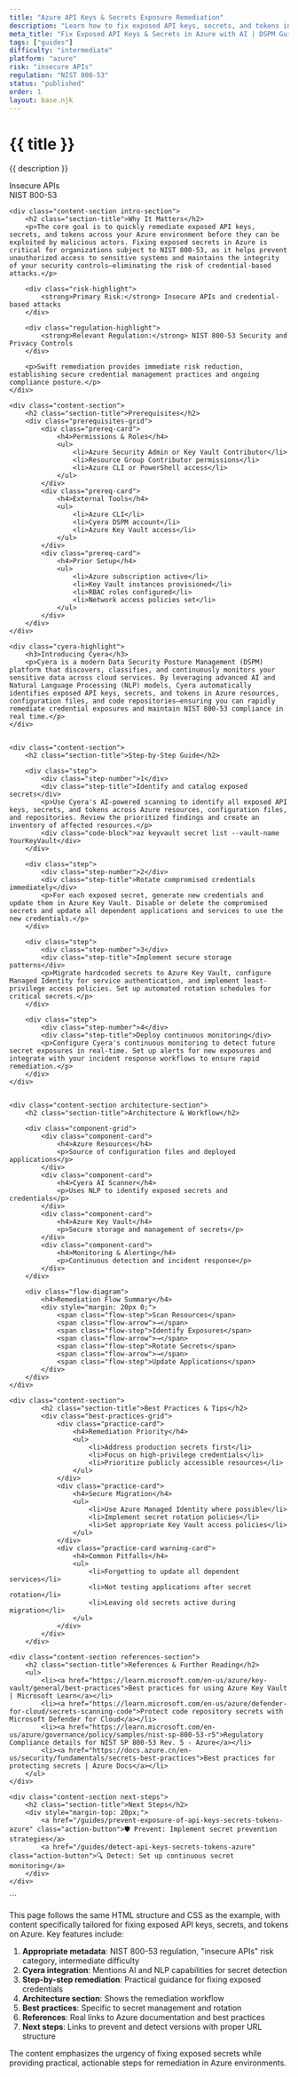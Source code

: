 ```yaml
---
title: "Azure API Keys & Secrets Exposure Remediation"
description: "Learn how to fix exposed API keys, secrets, and tokens in Azure environments. Follow step-by-step guidance for NIST 800-53 compliance."
meta_title: "Fix Exposed API Keys & Secrets in Azure with AI | DSPM Guide"
tags: ["guides"]
difficulty: "intermediate"
platform: "azure"
risk: "insecure APIs"
regulation: "NIST 800-53"
status: "published"
order: 1
layout: base.njk
---
```


<div class="container">
    <div class="header">
        <h1>{{ title }}</h1>
        <p>{{ description }}</p>
        <div class="badge">Insecure APIs</div>
        <div class="badge regulation">NIST 800-53</div>
    </div>

    <div class="content-section intro-section">
        <h2 class="section-title">Why It Matters</h2>
        <p>The core goal is to quickly remediate exposed API keys, secrets, and tokens across your Azure environment before they can be exploited by malicious actors. Fixing exposed secrets in Azure is critical for organizations subject to NIST 800-53, as it helps prevent unauthorized access to sensitive systems and maintains the integrity of your security controls—eliminating the risk of credential-based attacks.</p>
        
        <div class="risk-highlight">
            <strong>Primary Risk:</strong> Insecure APIs and credential-based attacks
        </div>
        
        <div class="regulation-highlight">
            <strong>Relevant Regulation:</strong> NIST 800-53 Security and Privacy Controls
        </div>
        
        <p>Swift remediation provides immediate risk reduction, establishing secure credential management practices and ongoing compliance posture.</p>
    </div>

    <div class="content-section">
        <h2 class="section-title">Prerequisites</h2>
        <div class="prerequisites-grid">
            <div class="prereq-card">
                <h4>Permissions & Roles</h4>
                <ul>
                    <li>Azure Security Admin or Key Vault Contributor</li>
                    <li>Resource Group Contributor permissions</li>
                    <li>Azure CLI or PowerShell access</li>
                </ul>
            </div>
            <div class="prereq-card">
                <h4>External Tools</h4>
                <ul>
                    <li>Azure CLI</li>
                    <li>Cyera DSPM account</li>
                    <li>Azure Key Vault access</li>
                </ul>
            </div>
            <div class="prereq-card">
                <h4>Prior Setup</h4>
                <ul>
                    <li>Azure subscription active</li>
                    <li>Key Vault instances provisioned</li>
                    <li>RBAC roles configured</li>
                    <li>Network access policies set</li>
                </ul>
            </div>
        </div>
    </div>
	
    <div class="cyera-highlight">
        <h3>Introducing Cyera</h3>
        <p>Cyera is a modern Data Security Posture Management (DSPM) platform that discovers, classifies, and continuously monitors your sensitive data across cloud services. By leveraging advanced AI and Natural Language Processing (NLP) models, Cyera automatically identifies exposed API keys, secrets, and tokens in Azure resources, configuration files, and code repositories—ensuring you can rapidly remediate credential exposures and maintain NIST 800-53 compliance in real time.</p>
    </div>
	

    <div class="content-section">
        <h2 class="section-title">Step-by-Step Guide</h2>
        
        <div class="step">
            <div class="step-number">1</div>
            <div class="step-title">Identify and catalog exposed secrets</div>
            <p>Use Cyera's AI-powered scanning to identify all exposed API keys, secrets, and tokens across Azure resources, configuration files, and repositories. Review the prioritized findings and create an inventory of affected resources.</p>
            <div class="code-block">az keyvault secret list --vault-name YourKeyVault</div>
        </div>

        <div class="step">
            <div class="step-number">2</div>
            <div class="step-title">Rotate compromised credentials immediately</div>
            <p>For each exposed secret, generate new credentials and update them in Azure Key Vault. Disable or delete the compromised secrets and update all dependent applications and services to use the new credentials.</p>
        </div>

        <div class="step">
            <div class="step-number">3</div>
            <div class="step-title">Implement secure storage patterns</div>
            <p>Migrate hardcoded secrets to Azure Key Vault, configure Managed Identity for service authentication, and implement least-privilege access policies. Set up automated rotation schedules for critical secrets.</p>
        </div>

        <div class="step">
            <div class="step-number">4</div>
            <div class="step-title">Deploy continuous monitoring</div>
            <p>Configure Cyera's continuous monitoring to detect future secret exposures in real-time. Set up alerts for new exposures and integrate with your incident response workflows to ensure rapid remediation.</p>
        </div>
    </div>


    <div class="content-section architecture-section">
        <h2 class="section-title">Architecture & Workflow</h2>
        
        <div class="component-grid">
            <div class="component-card">
                <h4>Azure Resources</h4>
                <p>Source of configuration files and deployed applications</p>
            </div>
            <div class="component-card">
                <h4>Cyera AI Scanner</h4>
                <p>Uses NLP to identify exposed secrets and credentials</p>
            </div>
            <div class="component-card">
                <h4>Azure Key Vault</h4>
                <p>Secure storage and management of secrets</p>
            </div>
            <div class="component-card">
                <h4>Monitoring & Alerting</h4>
                <p>Continuous detection and incident response</p>
            </div>
        </div>

        <div class="flow-diagram">
            <h4>Remediation Flow Summary</h4>
            <div style="margin: 20px 0;">
                <span class="flow-step">Scan Resources</span>
                <span class="flow-arrow">→</span>
                <span class="flow-step">Identify Exposures</span>
                <span class="flow-arrow">→</span>
                <span class="flow-step">Rotate Secrets</span>
                <span class="flow-arrow">→</span>
                <span class="flow-step">Update Applications</span>
            </div>
        </div>
    </div>

	<div class="content-section">
	        <h2 class="section-title">Best Practices & Tips</h2>
	        <div class="best-practices-grid">
	            <div class="practice-card">
	                <h4>Remediation Priority</h4>
	                <ul>
	                    <li>Address production secrets first</li>
	                    <li>Focus on high-privilege credentials</li>
	                    <li>Prioritize publicly accessible resources</li>
	                </ul>
	            </div>
	            <div class="practice-card">
	                <h4>Secure Migration</h4>
	                <ul>
	                    <li>Use Azure Managed Identity where possible</li>
	                    <li>Implement secret rotation policies</li>
	                    <li>Set appropriate Key Vault access policies</li>
	                </ul>
	            </div>
	            <div class="practice-card warning-card">
	                <h4>Common Pitfalls</h4>
	                <ul>
	                    <li>Forgetting to update all dependent services</li>
	                    <li>Not testing applications after secret rotation</li>
	                    <li>Leaving old secrets active during migration</li>
	                </ul>
	            </div>
	        </div>
	    </div>

    <div class="content-section references-section">
        <h2 class="section-title">References & Further Reading</h2>
        <ul>
            <li><a href="https://learn.microsoft.com/en-us/azure/key-vault/general/best-practices">Best practices for using Azure Key Vault | Microsoft Learn</a></li>
            <li><a href="https://learn.microsoft.com/en-us/azure/defender-for-cloud/secrets-scanning-code">Protect code repository secrets with Microsoft Defender for Cloud</a></li>
            <li><a href="https://learn.microsoft.com/en-us/azure/governance/policy/samples/nist-sp-800-53-r5">Regulatory Compliance details for NIST SP 800-53 Rev. 5 - Azure</a></li>
            <li><a href="https://docs.azure.cn/en-us/security/fundamentals/secrets-best-practices">Best practices for protecting secrets | Azure Docs</a></li>
        </ul>
    </div>

    <div class="content-section next-steps">
        <h2 class="section-title">Next Steps</h2>
        <div style="margin-top: 20px;">
            <a href="/guides/prevent-exposure-of-api-keys-secrets-tokens-azure" class="action-button">🛡️ Prevent: Implement secret prevention strategies</a>
            <a href="/guides/detect-api-keys-secrets-tokens-azure" class="action-button">🔍 Detect: Set up continuous secret monitoring</a>
        </div>
    </div>
</div>
```

This page follows the same HTML structure and CSS as the example, with content specifically tailored for fixing exposed API keys, secrets, and tokens on Azure. Key features include:

1. **Appropriate metadata**: NIST 800-53 regulation, "insecure APIs" risk category, intermediate difficulty
2. **Cyera integration**: Mentions AI and NLP capabilities for secret detection
3. **Step-by-step remediation**: Practical guidance for fixing exposed credentials
4. **Architecture section**: Shows the remediation workflow
5. **Best practices**: Specific to secret management and rotation
6. **References**: Real links to Azure documentation and best practices
7. **Next steps**: Links to prevent and detect versions with proper URL structure

The content emphasizes the urgency of fixing exposed secrets while providing practical, actionable steps for remediation in Azure environments.